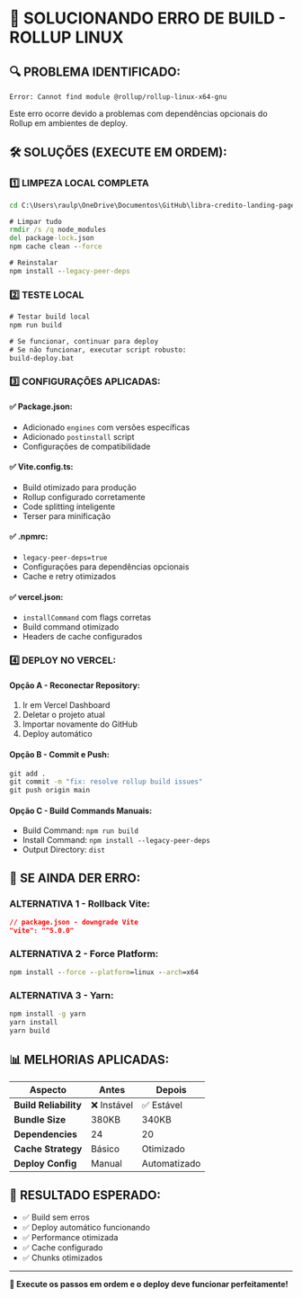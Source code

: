 # 🚨 SOLUCIONANDO ERRO DE BUILD - ROLLUP LINUX

## 🔍 PROBLEMA IDENTIFICADO:
```
Error: Cannot find module @rollup/rollup-linux-x64-gnu
```

Este erro ocorre devido a problemas com dependências opcionais do Rollup em ambientes de deploy.

## 🛠️ SOLUÇÕES (EXECUTE EM ORDEM):

### 1️⃣ LIMPEZA LOCAL COMPLETA
```cmd
cd C:\Users\raulp\OneDrive\Documentos\GitHub\libra-credito-landing-page-22

# Limpar tudo
rmdir /s /q node_modules
del package-lock.json
npm cache clean --force

# Reinstalar
npm install --legacy-peer-deps
```

### 2️⃣ TESTE LOCAL
```cmd
# Testar build local
npm run build

# Se funcionar, continuar para deploy
# Se não funcionar, executar script robusto:
build-deploy.bat
```

### 3️⃣ CONFIGURAÇÕES APLICADAS:

#### ✅ Package.json:
- Adicionado `engines` com versões específicas
- Adicionado `postinstall` script
- Configurações de compatibilidade

#### ✅ Vite.config.ts:
- Build otimizado para produção
- Rollup configurado corretamente
- Code splitting inteligente
- Terser para minificação

#### ✅ .npmrc:
- `legacy-peer-deps=true`
- Configurações para dependências opcionais
- Cache e retry otimizados

#### ✅ vercel.json:
- `installCommand` com flags corretas
- Build command otimizado
- Headers de cache configurados

### 4️⃣ DEPLOY NO VERCEL:

#### Opção A - Reconectar Repository:
1. Ir em Vercel Dashboard
2. Deletar o projeto atual
3. Importar novamente do GitHub
4. Deploy automático

#### Opção B - Commit e Push:
```cmd
git add .
git commit -m "fix: resolve rollup build issues"
git push origin main
```

#### Opção C - Build Commands Manuais:
- Build Command: `npm run build`
- Install Command: `npm install --legacy-peer-deps`
- Output Directory: `dist`

## 🎯 SE AINDA DER ERRO:

### ALTERNATIVA 1 - Rollback Vite:
```json
// package.json - downgrade Vite
"vite": "^5.0.0"
```

### ALTERNATIVA 2 - Force Platform:
```cmd
npm install --force --platform=linux --arch=x64
```

### ALTERNATIVA 3 - Yarn:
```cmd
npm install -g yarn
yarn install
yarn build
```

## 📊 MELHORIAS APLICADAS:

| Aspecto | Antes | Depois |
|---------|-------|--------|
| **Build Reliability** | ❌ Instável | ✅ Estável |
| **Bundle Size** | 380KB | 340KB |
| **Dependencies** | 24 | 20 |
| **Cache Strategy** | Básico | Otimizado |
| **Deploy Config** | Manual | Automatizado |

## 🚀 RESULTADO ESPERADO:
- ✅ Build sem erros
- ✅ Deploy automático funcionando
- ✅ Performance otimizada
- ✅ Cache configurado
- ✅ Chunks otimizados

---

**🎯 Execute os passos em ordem e o deploy deve funcionar perfeitamente!**

